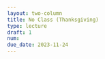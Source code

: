 ```yaml
---
layout: two-column
title: No Class (Thanksgiving)
type: lecture
draft: 1
num: 
due_date: 2023-11-24
---
```

